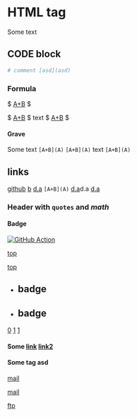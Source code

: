 # HTML tag

<a id="introduction"></a>

Some text

## CODE block

```python
# comment [asd](asd)
```

### Formula

$ [A+B](A) $

$ [A+B](A) $ text $ [A+B](A) $

#### Grave

Some text
`[A+B](A)`
`[A+B](A)` text `[A+B](A)`

## links

[github](https://github.com/AlexanderDokuchaev)
[b](./b.md) [d.a](b.md) `[A+B](A)`
<a href="./d/a.md" target="_blank">d.a</a><span href="./d/a.md">d.a</span>
[d.a](/tests/test_md_files/d/a.md "tag")

### Header with `quotes` and $math$

#### Badge

[![GitHub Action](https://github.com/AlexanderDokuchaev/md-dead-link-check/actions/workflows/github_action.yml/badge.svg?branch=main "tag")](https://github.com/AlexanderDokuchaev/md-dead-link-check/actions/workflows/github_action.yml "tag")

<!-- markdownlint-disable -->

[top](#)

[top](./b.md#)


- ## badge

 + ## badge

[0](#badge)
[1](#badge-1)
[1](#badge-2)

#### Some [link](b.md) [link2](b.md)

#### Some tag<a id="id"><a id="id2"></a> asd <a id="id3"></a>

[mail](mailto:example@example.example)

<a href="mailto:example@example.example">mail</a>

[ftp](ftp://example.example/example)

